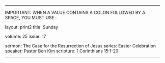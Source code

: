 ---

IMPORTANT: WHEN A VALUE CONTAINS A COLON FOLLOWED BY A SPACE, YOU MUST USE &#58;

layout: print2
title: Sunday

volume: 25
issue: 17

sermon: The Case for the Resurrection of Jesus
series: Easter Celebration
speaker: Pastor Ben Kim
scripture: 1 Corinthians 15:1-20

---